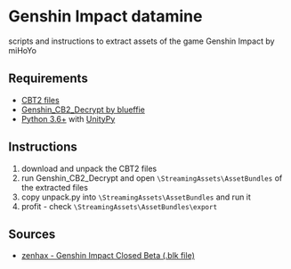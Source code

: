 # Genshin Impact datamine

scripts and instructions to extract assets of the game Genshin Impact by miHoYo

## Requirements

* [CBT2 files](https://autopatchhk.yuanshen.com/client_app/pc_plus19/Genshin_0.7.1.zip)
* [Genshin_CB2_Decrypt by blueffie](https://mega.nz/file/Bx1Q3K5a#_CXIyHIufVIrUovtfUTgGhI7yqHxVqTe51FbCHnj7Ak)
* [Python 3.6+](https://www.python.org/) with [UnityPy](https://github.com/K0lb3/UnityPy)

## Instructions

1. download and unpack the CBT2 files
2. run Genshin_CB2_Decrypt and open ``\StreamingAssets\AssetBundles`` of the extracted files
3. copy unpack.py into ``\StreamingAssets\AssetBundles`` and run it
4. profit - check ``\StreamingAssets\AssetBundles\export``

## Sources

* [zenhax - Genshin Impact Closed Beta (.blk file)](https://zenhax.com/viewtopic.php?f=9&t=14172)
